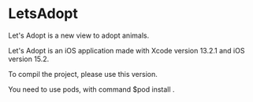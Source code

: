 # LetsAdopt

Let's Adopt is a new view to adopt animals. 

Let's Adopt is an iOS application made with Xcode version 13.2.1 and iOS version 15.2.

To compil the project, please use this version.

You need to use pods, with command $pod install .
